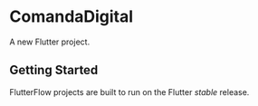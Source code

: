# ComandaDigital

A new Flutter project.

## Getting Started

FlutterFlow projects are built to run on the Flutter _stable_ release.
